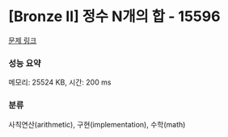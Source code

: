 # [Bronze II] 정수 N개의 합 - 15596 

[문제 링크](https://www.acmicpc.net/problem/15596) 

### 성능 요약

메모리: 25524 KB, 시간: 200 ms

### 분류

사칙연산(arithmetic), 구현(implementation), 수학(math)

